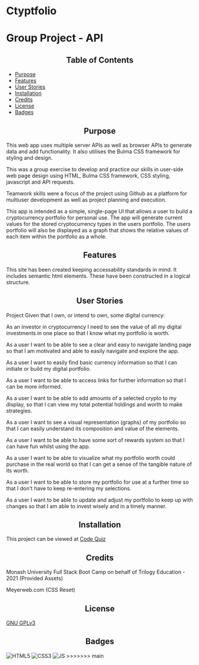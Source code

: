 # Ctyptfolio

# Group Project - API

<h2 style="text-align:center"> Table of Contents </h2>

- [Purpose](#Purpose)
- [Features](#Features)
- [User Stories](#Stories)
- [Installation](#Installation)
- [Credits](#Credits)
- [License](#License)
- [Badges](#Badges)



## <h2 style="text-align:center" id="purpose">Purpose</h2>

This web app uses multiple server APIs as well as browser APIs to generate data and add functionality. It also utilises the Bulma CSS framework for styling and design.

This was a group exercise to develop and practice our skills in user-side web page design using HTML, Bulma CSS framework, CSS styling, javascript and API requests. 

Teamwork skills were a focus of the project using Github as a platform for multiuser development as well as project planning and execution.

This app is intended as a simple, single-page UI that allows a user to build a cryptocurrency portfolio for personal use. The app will generate current values for the stored cryptocurrency types in the users portfolio. The users portfolio will also be displayed as a graph that shows the relative values of each item within the portfolio as a whole.


## <h2 style="text-align:center" id="features">Features</h2>
This site has been created keeping accessability standards in mind.
It includes semantic html elements. These have been constructed in a logical structure. 

## <h2 style="text-align:center" id="Stories">User Stories</h2>
Project
Given that I own, or intend to own, some digital currency:

As an investor in cryptocurrency I need to see the value of all my digital investments in one place so that I know what my portfolio is worth.

As a user I want to be able to see a clear and easy to navigate landing page so that I am motivated and able to easily navigate and explore the app.

As a user I want to easily find basic currency information so that I can initiate or build my digital portfolio.

As a user I want to be able to access links for further information so that I can be more informed.

As a user I want to be able to add amounts of a selected crypto to my display, so that I can view my total potential holdings and worth to make strategies.

As a user I want to see a visual representation (graphs) of my portfolio so that I can easily understand its composition and value of the elements.

As a user I want to be able to have some sort of rewards system so that I can have fun whilst using the app.

As a user I want to be able to visualize what my portfolio worth could purchase in the real world so that I can get a sense of the tangible nature of its worth.

As a user I want to be able to store my portfolio for use at a further time so that I don't have to keep re-entering my selections.

As a user I want to be able to update and adjust my portfolio to keep up with changes so that I am able to invest wisely and in a timely manner.


## <h2 style="text-align:center" id="installation">Installation</h2> 
This project can be viewed at [Code Quiz]()


## <h2 style="text-align:center" id="credits"> Credits</h2>
Monash University Full Stack Boot Camp on behalf of Trilogy Education - 2021 (Provided Assets)

Meyerweb.com (CSS Reset)

## <h2 style="text-align:center">License</h2>
[GNU GPLv3](https://choosealicense.com/licenses/gpl-3.0/)

## <h2 style="text-align:center">Badges</h2>

<img alt="HTML5" src="https://img.shields.io/badge/html5-%23E34F26.svg?style=for-the-badge&logo=html5&logoColor=white"/>
<img alt="CSS3" src="https://img.shields.io/badge/css3-%231572B6.svg?style=for-the-badge&logo=css3&logoColor=white"/>
<img alt="JS" src="https://img.shields.io/badge/JavaScript-F7DF1E?style=for-the-badge&logo=javascript&logoColor=black"/>
>>>>>>> main
